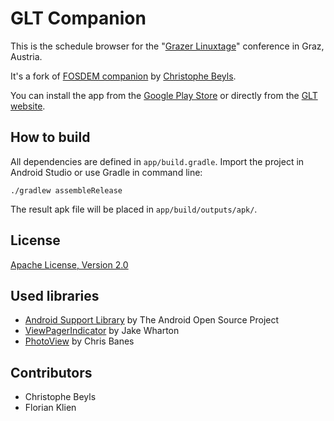 # GLT Companion

This is the schedule browser for the "[Grazer Linuxtage](https://linuxtage.at)" conference in Graz, Austria. 

It's a fork of [FOSDEM companion](https://github.com/cbeyls/fosdem-companion-android) by [Christophe Beyls](https://github.com/cbeyls).

You can install the app from the [Google Play Store](https://play.google.com/store/apps/details?id=at.linuxtage.glt) or directly from the [GLT website](https://linuxtage.at/downloads/app).

## How to build

All dependencies are defined in ```app/build.gradle```. Import the project in Android Studio or use Gradle in command line:

```
./gradlew assembleRelease
```

The result apk file will be placed in ```app/build/outputs/apk/```.

## License

[Apache License, Version 2.0](http://www.apache.org/licenses/LICENSE-2.0)

## Used libraries

* [Android Support Library](http://developer.android.com/tools/support-library/) by The Android Open Source Project
* [ViewPagerIndicator](http://viewpagerindicator.com/) by Jake Wharton
* [PhotoView](https://github.com/chrisbanes/PhotoView) by Chris Banes

## Contributors

* Christophe Beyls
* Florian Klien

